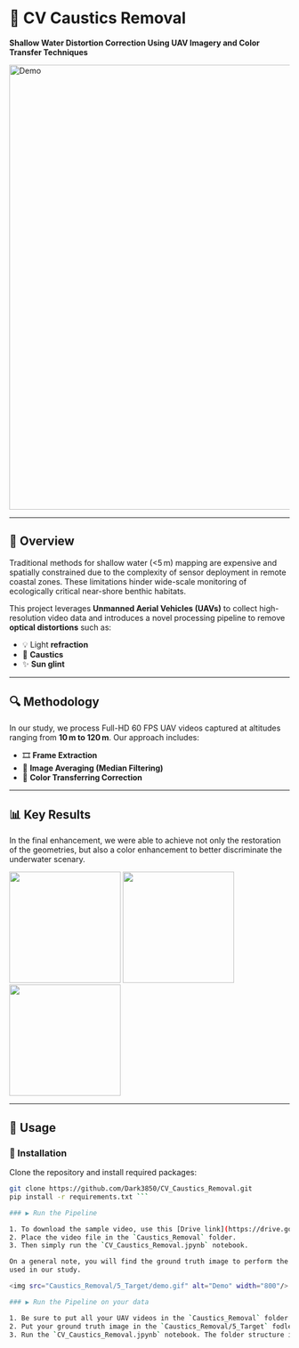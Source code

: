 # 🌊 CV Caustics Removal

**Shallow Water Distortion Correction Using UAV Imagery and Color Transfer Techniques**

<img src="media/demo.gif" alt="Demo" width="800"/>

---

## 🧭 Overview

Traditional methods for shallow water (<5 m) mapping are expensive and spatially constrained due to the complexity of sensor deployment in remote coastal zones. These limitations hinder wide-scale monitoring of ecologically critical near-shore benthic habitats.

This project leverages **Unmanned Aerial Vehicles (UAVs)** to collect high-resolution video data and introduces a novel processing pipeline to remove **optical distortions** such as:
- 💡 Light **refraction**
- 🌊 **Caustics**
- ✨ **Sun glint**

---

## 🔍 Methodology

In our study, we process Full-HD 60 FPS UAV videos captured at altitudes ranging from **10 m to 120 m**. Our approach includes:

- 🎞️ **Frame Extraction**
- 🧮 **Image Averaging (Median Filtering)**
- 🎨 **Color Transferring Correction**

---

## 📊 Key Results

In the final enhancement, we were able to achieve not only the restoration of the geometries, but also a color enhancement to better discriminate the underwater scenary.

<p float="left">
  <img src="media/input_frame.png" width="200"/>
  <img src="media/median_result.png" width="200"/>
  <img src="media/final_output.png" width="200"/>
</p>

---

## 🚀 Usage

### 🔧 Installation

Clone the repository and install required packages:

```bash
git clone https://github.com/Dark3850/CV_Caustics_Removal.git
pip install -r requirements.txt ```

### ▶️ Run the Pipeline

1. To download the sample video, use this [Drive link](https://drive.google.com/drive/folders/1fm17AQia0bVttX4vSvrwrepVpf3g033v?usp=sharing).  
2. Place the video file in the `Caustics_Removal` folder.  
3. Then simply run the `CV_Caustics_Removal.jpynb` notebook.

On a general note, you will find the ground truth image to perform the final enhancement correction in the `Caustics_Removal/5_Target` folder. This image was the one 
used in our study.

<img src="Caustics_Removal/5_Target/demo.gif" alt="Demo" width="800"/>

### ▶️ Run the Pipeline on your data

1. Be sure to put all your UAV videos in the `Caustics_Removal` folder.
2. Put your ground truth image in the `Caustics_Removal/5_Target` fodler. For more details on the GT iamge selection, look at our paper.
3. Run the `CV_Caustics_Removal.jpynb` notebook. The folder structure is already given in the repository.